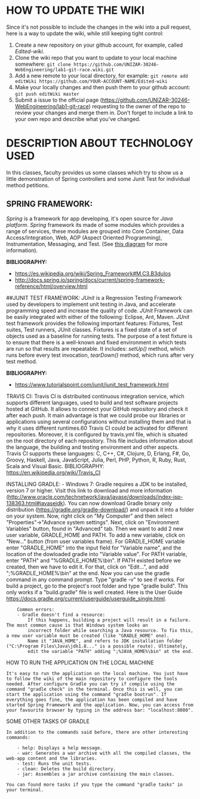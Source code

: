 # HOW TO UPDATE THE WIKI

Since it's not possible to include the changes in the wiki into a pull request, here is a way to update the wiki, while still keeping tight control:

1. Create a new repository on your github account, for example, called *Edited-wiki*.
2. Clone the wiki repo that you want to update to your local machine somewhere: `git clone https://github.com/UNIZAR-30246-WebEngineering/lab1-git-race.wiki.git`
3. Add a new remote to your local directory, for example: `git remote add editWiki https://github.com/YOUR-ACCOUNT-NAME/Edited-wiki`
4. Make your locally changes and then push them to your github account: `git push editWiki master`
5.  Submit a issue to the official page (https://github.com/UNIZAR-30246-WebEngineering/lab1-git-race) requesting to the owner of the repo to review your changes and merge them in. Don't forget to include a link to your own repo and describe what you've changed.

# DESCRIPTION ABOUT TECHNOLOGY USED

In this classes, faculty provides us some classes which try to show us a little demonstration of Spring controllers and some Junit Test for individual method petitions.

## SPRING FRAMEWORK:
*Spring* is a framework for app developing, it's open source for *Java platform*. *Spring* framework its made of some modules which provides a range of services, these modules are grouped into Core Container, Data Access/Integration, Web, AOP (Aspect Oriented Programming), Instrumentation, Messaging, and Test.
	(See [this diagram](http://docs.spring.io/spring/docs/current/spring-framework-reference/html/images/spring-overview.png) for more information).

**BIBLIOGRAPHY:**
- https://es.wikipedia.org/wiki/Spring_Framework#M.C3.B3dulos 
- http://docs.spring.io/spring/docs/current/spring-framework-reference/html/overview.html

##JUNIT TEST FRAMEWORK:
*JUnit* is a Regression Testing Framework used by developers to implement unit testing in Java, and accelerate programming speed and increase the quality of code. *JUnit* Framework can be easily integrated with either of the following: Eclipse, Ant, Maven. *JUnit* test framework provides the following important features: Fixtures, Test suites, Test runners, JUnit classes. Fixtures is a fixed state of a set of objects used as a baseline for running tests. The purpose of a test fixture is to ensure that there is a well-known and fixed environment in which tests are run so that results are repeatable. It includes: *setUp()* method, which runs before every test invocation, *tearDown()* method, which runs after very test method.

**BIBLIOGRAPHY:** 
- https://www.tutorialspoint.com/junit/junit_test_framework.html

TRAVIS CI:
	Travis CI is distribuited continuous integration service, which supports different languages, used to build and test software projects hosted at GitHub. It allows to connect your GitHub repository and check it after each push. It main advantage is that we could probe our libraries or applications using several configurations without installing them and that is why it uses different runtimes.60
	Travis CI could be activated for different repositories. Moreover, it is configured by travis.yml file, which is situated on the root directory of each repository. This file includes information about the language, the building and testing environment and other aspects.
	Travis CI supports these languages: C, C++, C#, Clojure, D, Erlang, F#, Go, Groovy, Haskell, Java, JavaScript, Julia, Perl, PHP, Python, R, Ruby, Rust, Scala and Visual Basic.
BIBLIOGRAPHY: https://en.wikipedia.org/wiki/Travis_CI	

INSTALLING GRADLE:
	- Windows 7: Gradle requires a JDK to be installed, version 7 or higher. Visit this link to download and more information
		(http://www.oracle.com/technetwork/java/javase/downloads/index-jsp-138363.html#javasejdk).
		You can now download Gradle binary only	distribution (https://gradle.org/gradle-download/) and unpack it into a folder on your system.
		Now, right click on "My Computer" and then select "Properties"->"Advance system settings". Next, click on "Environment Variables"
		button, found in "Advanced" tab. Then we want to add 2 new user variable, GRADLE_HOME and PATH. To add a new variable, click on "New..."
		button (from user variables frame).	For GRADLE_HOME variable enter "GRADLE_HOME" into	the input field for "Variable name", and the location
		of the dowloaded gradle into "Variable value". For PATH variable, enter "PATH" and "%GRADLE_HOME%\bin". If PATH existed before we created,
		then we have to edit it. For that, click on "Edit...", and add ";%GRADLE_HOME%\bin" at the end.
		Now you can use the gradle command in any command prompt. Type "gradle -v" to see if works. For build a project, go to the project's
		root folder and type "gradle build". This only works if a "build.gradle" file is well created. Here is the User Guide
		https://docs.gradle.org/current/userguide/userguide_single.html.
		
		Common errors: 
		- Gradle doesn't find a resource:
			If this happens, building a project will result in a failure. The most common cause is that Windows system looks an
			incorrect folder while searching a Java resource. To fix this, a new user variable must be created (like "GRADLE_HOME" one).
			Name it "JAVA_HOME", and refers to JDK installation folder ("C:\Program Files\Java\jdk1.8..." is a possible route). Ultimately,
			edit the variable "PATH" adding ";%JAVA_HOME%\bin" at the end.

HOW TO RUN THE APPLICATION ON THE LOCAL MACHINE

	It's easy to run the application on the local machine. You just have to follow the wiki of the main repository to configure the tools needed. After configure Gradle you can try if compile using the command "gradle check" in the terminal. Once this is well, you can start the application using the command "gradle bootrun". If everything goes fine, the application has been compiled and have started Spring Framework and the application. Now, you can access from your favourite browser by typing in the address bar: "localhost:8080".

SOME OTHER TASKS OF GRADLE 

	In addition to the commands said before, there are other interesting commands:

		- help: Displays a help message.
		- war: Generates a war archive with all the compiled classes, the web-app content and the libraries.
		- test: Runs the unit tests.
		- clean: Deletes the build directory.
		- jar: Assembles a jar archive containing the main classes.

	You can found more tasks if you type the command "gradle tasks" in your terminal.

